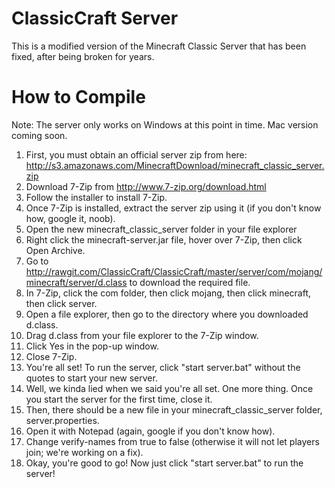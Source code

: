 # ClassicCraft Server
This is a modified version of the Minecraft Classic Server that has been fixed, after being broken for years.
# How to Compile
Note: The server only works on Windows at this point in time. Mac version coming soon.
1. First, you must obtain an official server zip from here: http://s3.amazonaws.com/MinecraftDownload/minecraft_classic_server.zip
2. Download 7-Zip from http://www.7-zip.org/download.html
3. Follow the installer to install 7-Zip.
4. Once 7-Zip is installed, extract the server zip using it (if you don't know how, google it, noob).
5. Open the new minecraft_classic_server folder in your file explorer
6. Right click the minecraft-server.jar file, hover over 7-Zip, then click Open Archive.
7. Go to http://rawgit.com/ClassicCraft/ClassicCraft/master/server/com/mojang/minecraft/server/d.class to download the required file.
8. In 7-Zip, click the com folder, then click mojang, then click minecraft, then click server.
9. Open a file explorer, then go to the directory where you downloaded d.class.
10. Drag d.class from your file explorer to the 7-Zip window.
11. Click Yes in the pop-up window.
12. Close 7-Zip.
13. You're all set! To run the server, click "start server.bat" without the quotes to start your new server.
14. Well, we kinda lied when we said you're all set. One more thing. Once you start the server for the first time, close it.
15. Then, there should be a new file in your minecraft_classic_server folder, server.properties.
16. Open it with Notepad (again, google if you don't know how).
17. Change verify-names from true to false (otherwise it will not let players join; we're working on a fix).
18. Okay, you're good to go! Now just click "start server.bat" to run the server!
